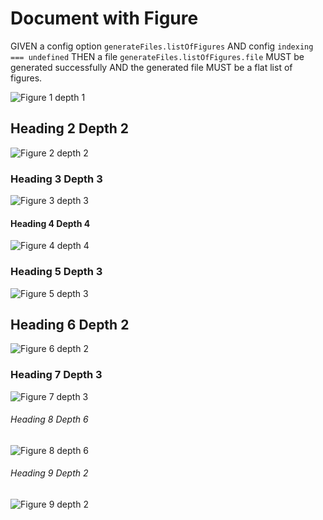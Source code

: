 # Document with Figure

GIVEN a config option `generateFiles.listOfFigures`
AND config `indexing === undefined`
THEN a file `generateFiles.listOfFigures.file` MUST be generated successfully
AND the generated file MUST be a flat list of figures.

![Figure 1 depth 1](./figure1.png)

## Heading 2 Depth 2

![Figure 2 depth 2](./figure2.png)

### Heading 3 Depth 3

![Figure 3 depth 3](./figure3.png)

#### Heading 4 Depth 4

![Figure 4 depth 4](./figure4.png)

### Heading 5 Depth 3

![Figure 5 depth 3](./figure5.png)

## Heading 6 Depth 2

![Figure 6 depth 2](./figure6.png)

### Heading 7 Depth 3

![Figure 7 depth 3](./figure7.png)

###### Heading 8 Depth 6

![Figure 8 depth 6](./figure8.png)

###### Heading 9 Depth 2

![Figure 9 depth 2](./figure9.png)
